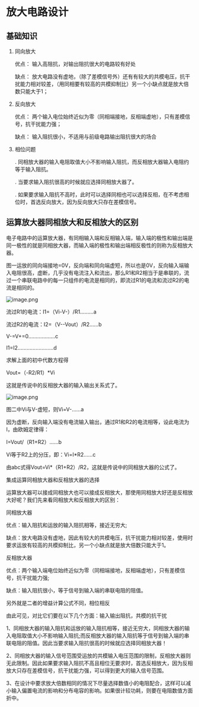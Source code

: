 # 放大电路设计

## 基础知识
1. 同向放大
    
    优点： 输入高阻抗，对输出阻抗很大的电路较有好处
    
    缺点： 放大电路没有虚地，（除了差模信号外）还有有较大的共模电压，抗干扰能力相对较差，（用同相要有较高的共模抑制比）另一个小缺点就是放大倍数只能大于1；

2. 反向放大

    优点： 两个输入电位始终近似为零（同相端接地，反相端虚地），只有差模信号，抗干扰能力强；
    
    缺点： 输入阻抗很小，不适用与前级电路输出阻抗很大的场合

3. 相位问题

    . 同相放大器的输入电阻取值大小不影响输入阻抗，而反相放大器输入电阻约等于输入阻抗。

    . 当要求输入阻抗很高的时候就应选择同相放大器了。

    . 如果要求输入阻抗不高时，此时可以选择同相也可以选择反相，在不考虑相位时，首选反向放大，因为反向放大只存在差模信号。

## 运算放大器同相放大和反相放大的区别

电子电路中的运算放大器，有同相输入端和反相输入端，输入端的极性和输出端是同一极性的就是同相放大器，而输入端的极性和输出端相反极性的则称为反相放大器。  

图一运放的同向端接地=0V，反向端和同向端虚短，所以也是0V，反向输入端输入电阻很高，虚断，几乎没有电流注入和流出，那么R1和R2相当于是串联的，流过一个串联电路中的每一只组件的电流是相同的，即流过R1的电流和流过R2的电流是相同的。

![image.png](https://s2.loli.net/2022/03/01/PZvqujmUM593HJt.png)

流过R1的电流：I1=（Vi-V-）/R1………a

流过R2的电流：I2=（V--Vout）/R2……b

V-=V+=0………………c

I1=I2……………………d

求解上面的初中代数方程得

Vout=（-R2/R1）*Vi

这就是传说中的反相放大器的输入输出关系式了。

![image.png](https://s2.loli.net/2022/03/01/pRjgciHweNYMDWm.png)

图二中Vi与V-虚短，则Vi=V-……a

因为虚断，反向输入端没有电流输入输出，通过R1和R2的电流相等，设此电流为I，由欧姆定律得：

I=Vout/（R1+R2）……b

Vi等于R2上的分压，即：Vi=I*R2……c

由abc式得Vout=Vi*（R1+R2）/R2，这就是传说中的同相放大器的公式了。

集成运算同相放大器和反相放大器的选择

运算放大器可以接成同相放大也可以接成反相放大，那使用同相放大好还是反相放大好呢？我们先来看同相放大和反相放大的区别：

同相放大器

优点：输入阻抗和运放的输入阻抗相等，接近无穷大;

缺点：放大电路没有虚地，因此有较大的共模电压，抗干扰能力相对较差，使用时要求运放有较高的共模抑制比，另一个小缺点就是放大倍数只能大于1。

反相放大器

优点：两个输入端电位始终近似为零（同相端接地，反相端虚地），只有差模信号，抗干扰能力强;

缺点：输入阻抗很小，等于信号到输入端的串联电阻的阻值。

另外就是二者的增益计算公式不同，相位相反

由此可见，对比它们要在以下几个方面：输入输出阻抗，共模的抗干扰

1、同相放大器的输入阻抗和运放的输入阻抗相等，接近无穷大，同相放大器的输入电阻取值大小不影响输入阻抗;而反相放大器的输入阻抗等于信号到输入端的串联电阻的阻值。因此当要求输入阻抗很高的时候就应选择同相放大器！

2、同相放大器的输入信号范围受运放的共模输入电压范围的限制，反相放大器则无此限制。因此如果要求输入阻抗不高且相位无要求时，首选反相放大，因为反相放大只存在差模信号，抗干扰能力强，可以得到更大的输入信号范围。

3、在设计中要求放大倍数相同的情况下尽量选择数值小的电阻配合，这样可以减小输入偏置电流的影响和分布电容的影响。如果很计较功耗，则要在电阻数值方面折中。